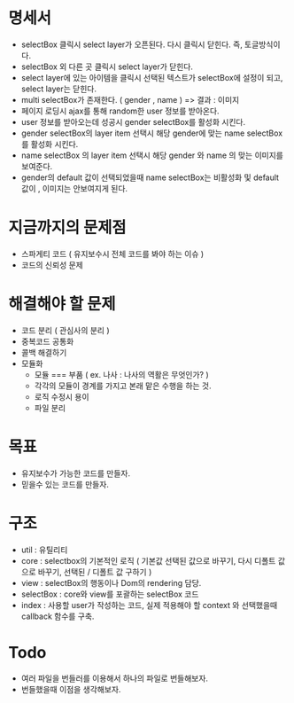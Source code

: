 # 명세서
- selectBox 클릭시 select layer가 오픈된다. 다시 클릭시 닫힌다. 즉, 토글방식이다.
- selectBox 외 다른 곳 클릭시 select layer가 닫힌다.
- select layer에 있는 아이템을 클릭시 선택된 텍스트가 selectBox에 설정이 되고, select layer는 닫힌다.
- multi selectBox가 존재한다. ( gender , name ) => 결과 : 이미지
- 페이지 로딩시 ajax를 통해 random한 user 정보를 받아온다. 
- user 정보를 받아오는데 성공시 gender selectBox를 활성화 시킨다. 
- gender selectBox의 layer item 선택시 해당 gender에 맞는 name selectBox를 활성화 시킨다.
- name selectBox 의 layer item 선택시 해당 gender 와 name 의 맞는 이미지를 보여준다.
- gender의 default 값이 선택되었을때 name selectBox는 비활성화 및 default 값이 , 이미지는 안보여지게 된다.

# 지금까지의 문제점
- 스파게티 코드 ( 유지보수시 전체 코드를 봐야 하는 이슈 )
- 코드의 신뢰성 문제


# 해결해야 할 문제
- 코드 분리 ( 관심사의 분리 )
- 중복코드 공통화 
- 콜백 해결하기
- 모듈화
  - 모듈 === 부품 ( ex. 나사 : 나사의 역활은 무엇인가? )
  - 각각의 모듈이 경계를 가지고 본래 맡은 수행을 하는 것.
  - 로직 수정시 용이 
  - 파일 분리
 
# 목표
- 유지보수가 가능한 코드를 만들자.
- 믿을수 있는 코드를 만들자.


# 구조
- util : 유틸리티
- core : selectbox의 기본적인 로직 ( 기본값 선택된 값으로 바꾸기, 다시 디폴트 값으로 바꾸기, 선택된 / 디폴트 값 구하기 )
- view : selectBox의 행동이나 Dom의 rendering 담당.
- selectBox : core와 view를 포괄하는 selectBox 코드
- index : 사용할 user가 작성하는 코드, 실제 적용해야 할 context 와 선택했을때 callback 함수를 구축.


 # Todo
 - 여러 파일을 번들러를 이용해서 하나의 파일로 번들해보자.
 - 번들했을때 이점을 생각해보자.
